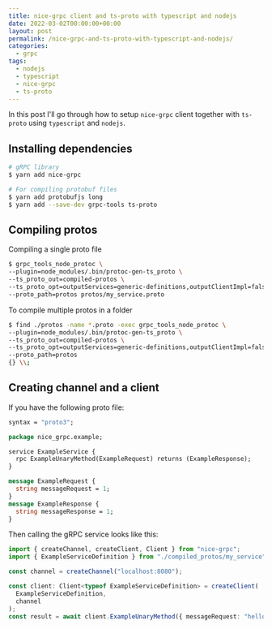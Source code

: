 ```yaml
---
title: nice-grpc client and ts-proto with typescript and nodejs
date: 2022-03-02T00:00:00+00:00
layout: post
permalink: /nice-grpc-and-ts-proto-with-typescript-and-nodejs/
categories:
  - grpc
tags:
  - nodejs
  - typescript
  - nice-grpc
  - ts-proto
---
```


In this post I'll go through how to setup `nice-grpc` client together with `ts-proto` using `typescript` and `nodejs`.

## Installing dependencies

```sh
# gRPC library
$ yarn add nice-grpc

# For compiling protobuf files
$ yarn add protobufjs long
$ yarn add --save-dev grpc-tools ts-proto
```

## Compiling protos

Compiling a single proto file

```sh
$ grpc_tools_node_protoc \
--plugin=node_modules/.bin/protoc-gen-ts_proto \
--ts_proto_out=compiled-protos \
--ts_proto_opt=outputServices=generic-definitions,outputClientImpl=false,oneof=unions,snakeToCamel=false,esModuleInterop=true \
--proto_path=protos protos/my_service.proto
```

To compile multiple protos in a folder

```sh
$ find ./protos -name *.proto -exec grpc_tools_node_protoc \
--plugin=node_modules/.bin/protoc-gen-ts_proto \
--ts_proto_out=compiled-protos \
--ts_proto_opt=outputServices=generic-definitions,outputClientImpl=false,oneof=unions,snakeToCamel=false,esModuleInterop=true \
--proto_path=protos
{} \\;
```

## Creating channel and a client

If you have the following proto file:

```proto
syntax = "proto3";

package nice_grpc.example;

service ExampleService {
  rpc ExampleUnaryMethod(ExampleRequest) returns (ExampleResponse);
}

message ExampleRequest {
  string messageRequest = 1;
}
message ExampleResponse {
  string messageResponse = 1;
}
```

Then calling the gRPC service looks like this:

```ts
import { createChannel, createClient, Client } from "nice-grpc";
import { ExampleServiceDefinition } from "./compiled_protos/my_service";

const channel = createChannel("localhost:8080");

const client: Client<typeof ExampleServiceDefinition> = createClient(
  ExampleServiceDefinition,
  channel
);
const result = await client.ExampleUnaryMethod({ messageRequest: "hello" });
```
